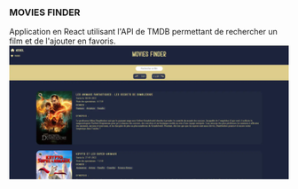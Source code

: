 ### MOVIES FINDER

Application en React utilisant l'API de TMDB permettant de rechercher un film et de l'ajouter en favoris.
![alt text](public/img/home.webp)
